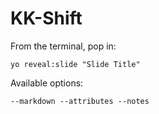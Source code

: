
# KK-Shift

From the terminal, pop in:

  ```yo reveal:slide "Slide Title"```

Available options:

 ```--markdown --attributes --notes```
